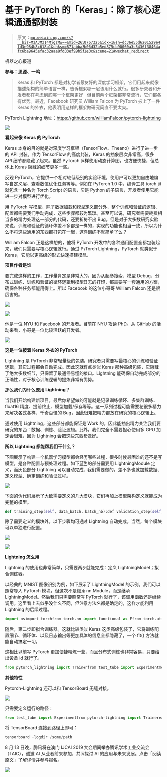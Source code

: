 # 基于 PyTorch 的「Keras」：除了核心逻辑通通都封装

> 原文：[`mp.weixin.qq.com/s?__biz=MzA3MzI4MjgzMw==&mid=2650767325&idx=1&sn=dc36e55d6201529e4fd3e984b8c618b1&chksm=871abba3b06d32b5ed875cb90060a3c5436f38464afc6ba9645efac32aaa8fd03ef99b5f1e0c&scene=21#wechat_redirect`](http://mp.weixin.qq.com/s?__biz=MzA3MzI4MjgzMw==&mid=2650767325&idx=1&sn=dc36e55d6201529e4fd3e984b8c618b1&chksm=871abba3b06d32b5ed875cb90060a3c5436f38464afc6ba9645efac32aaa8fd03ef99b5f1e0c&scene=21#wechat_redirect)

机器之心报道

**参与：思源、一鸣**

> Keras 和 PyTorch 都是对初学者最友好的深度学习框架，它们用起来就像描述架构的简单语言一样，告诉框架哪一层该用什么就行。很多研究者和开发者都在考虑到底哪一个框架更好，但目前两个框架都非常流行，它们都各有优势。最近，Facebook 研究员 William Falcon 为 PyTorch 披上了一件 Keras 的外衣，他表明用这样的框架做研究简直不要太爽。

PyTorch Lightning 地址：https://github.com/williamFalcon/pytorch-lightning

![](img/7307bf3e35b2119fa0b3f1a680ce7112.jpg)

**看起来像 Keras 的 PyTorch**

Keras 本身的目的就是对深度学习框架（TensorFlow、Theano）进行了进一步的 API 封装。作为 TensorFlow 的高度封装，Keras 的抽象层次非常高，很多 API 细节都隐藏了起来。虽然 PyTorch 同样使用动态计算图，也方便快捷，但总体上 Keras 隐藏的细节更多一些。

反观 PyTorch，它提供一个相对较低级别的实验环境，使用户可以更加自由地编写自定义层、查看数值优化任务等等。例如在 PyTorch 1.0 中，编译工具 torch.jit 就包含一种名为 Torch Script 的语言，它是 Python 的子语言，开发者使用它能进一步对模型进行优化。

用 PyTorch 写模型，除了数据加载和模型定义部分外，整个训练和验证的逻辑、配置都需要我们手动完成，这些步骤都较为繁琐。甚至可以说，研究者需要耗费相当多的精力处理这一部分的代码，还要祈祷不出 Bug。但是对于大多数研究实验来说，训练和验证的循环体差不多都是一样的，实现的功能也相当一致，所以为什么不将这些通用的东西都打包在一起，这样训练不就简单了么？

William Falcon 正是这样想的，他将 PyTorch 开发中的各种通用配置全都包装起来，我们只需要写核心逻辑就行。通过 PyTorch Lightning，PyTorch 就类似于 Keras，它能以更高级的形式快速搭建模型。

**项目作者是谁**

要完成这样的工作，工作量肯定是非常大的，因为从超参搜索、模型 Debug、分布式训练、训练和验证的循环逻辑到模型日志的打印，都需要写一套通用的方案，确保各种任务都能用得上。所以 Facebook 的这位小哥哥 William Falcon 还是很厉害的。

![](img/856b79351ea1582f8882acc5f062755b.jpg)

![](img/d02e48489deb5194e4a1320832ea2333.jpg)

他是一位 NYU 和 Facebook 的开发者。目前在 NYU 攻读 PhD。从 GitHub 的活动来看，小哥是一位比较活跃的开发者。

![](img/6c9987f79e1398394c87cc720bc88b37.jpg)

**这是一位披着 Keras 外衣的 PyTorch**

Lightning 是 PyTorch 非常轻量级的包装，研究者只需要写最核心的训练和验证逻辑，其它过程都会自动完成。因此这就有点类似 Keras 那种高级包装，它隐藏了绝大多数细节，只保留了最通俗易懂的接口。Lightning 能确保自动完成部分的正确性，对于核心训练逻辑的提炼非常有优势。

**那么我们为什么要用 Lightning？**

当我们开始构建新项目，最后你希望做的可能就是记录训练循环、多集群训练、float16 精度、提前终止、模型加载/保存等等。这一系列过程可能需要花很多精力来解决各式各样、千奇百怪的 Bug，因此很难把精力都放在研究的核心逻辑上。

通过使用 Lightning，这些部分都能保证是 Work 的，因此能抽出精力关注我们要研究的东西：数据、训练、验证逻辑。此外，我们完全不需要担心使用多 GPU 加速会很难，因为 Lightning 会把这些东西都做好。

**所以 Lightning 都能帮我们干什么？**

下图展示了构建一个机器学习模型都会经历哪些过程，很多时候最困难的还不是写模型，是各种配置与预处理过程。如下蓝色的部分需要用 LightningModule 定义，而灰色部分 Lightning 可以自动完成。我们需要做的，差不多也就加载数据、定义模型、确定训练和验证过程。

![](img/94b31bb6c6448154d908c779adf86d0f.jpg)

下面的伪代码展示了大致需要定义的几大模块，它们再加上模型架构定义就能成为完整的模型。

```py
def training_step(self, data_batch, batch_nb):def validation_step(self, data_batch, batch_nb):def validation_end(self, outputs):def tng_dataloader():def val_dataloader():def test_dataloader():
```

除了需要定义的模块外，以下步骤均可通过 Lightning 自动完成。当然，每个模块可以单独进行配置。

![](img/aec69d1d84e6b9be573e70fbdc4acff3.jpg)

![](img/c9355bd46d4fa71e93fe09e7000b4c3d.jpg)

**Lightning 怎么用**

Lightning 的使用也非常简单，只需要两步就能完成：定义 LightningModel；拟合训练器。

以经典的 MNIST 图像识别为例，如下展示了 LightningModel 的示例。我们可以照常导入 PyTorch 模块，但这次不是继承 nn.Module，而是继承 LightningModel。然后我们只需要照常写 PyTorch 就行了，该调用函数还是继续调用。这里看上去似乎没什么不同，但注意方法名都是确定的，这样才能利用 Lightning 的后续过程。

```py
import osimport torchfrom torch.nn import functional as Ffrom torch.utils.data import DataLoaderfrom torchvision.datasets import MNISTimport torchvision.transforms as transformsimport pytorch_lightning as ptlclass CoolModel(ptl.LightningModule): def __init__(self): super(CoolModel, self).__init__()    # not the best model...    self.l1 = torch.nn.Linear(28 * 28, 10)  def forward(self, x):    return torch.relu(self.l1(x.view(x.size(0), -1)))  def my_loss(self, y_hat, y):    return F.cross_entropy(y_hat, y)  def training_step(self, batch, batch_nb):    x, y = batch    y_hat = self.forward(x)    return {'loss': self.my_loss(y_hat, y)}  def validation_step(self, batch, batch_nb):    x, y = batch    y_hat = self.forward(x)    return {'val_loss': self.my_loss(y_hat, y)}  def validation_end(self, outputs):    avg_loss = torch.stack([x['val_loss'] for x in outputs]).mean()    return {'avg_val_loss': avg_loss}  def configure_optimizers(self):    return [torch.optim.Adam(self.parameters(), lr=0.02)] def tng_dataloader(self): return DataLoader(MNIST(os.getcwd(), train=True, download=True, transform=transforms.ToTensor()), batch_size=32) def val_dataloader(self): return DataLoader(MNIST(os.getcwd(), train=True, download=True, transform=transforms.ToTensor()), batch_size=32) def test_dataloader(self): return DataLoader(MNIST(os.getcwd(), train=True, download=True, transform=transforms.ToTensor()), batch_size=32)
```

随后，第二步即拟合训练器。这就比较类似 Keras 这类高级包装了，它将训练配置细节、循环体、以及日志输出等更加具体的信息全都隐藏了，一个 fit() 方法就能自动搞定一切。

这相比以前写 PyTorch 更加便捷精炼一些，而且分布式训练也非常容易，只要给出设备 id 就行了。

```py
from pytorch_lightning import Trainerfrom test_tube import Experimentmodel = CoolModel()exp = Experiment(save_dir=os.getcwd())trainer = Trainer(experiment=exp, max_nb_epochs=1, train_percent_check=0.1)trainer.fit(model)print('and going to http://127.0.0.1:6006 on your browser')
```

**其他特性**

Pytorch-Lightning 还可以和 TensorBoard 无缝对接。

![](img/15a7e5404199efeb46cd30d05e666750.jpg)

只需要定义运行的路径：

```py
from test_tube import Experimentfrom pytorch-lightning import Trainerexp = Experiment(save_dir = 『/some/path』)trainer = Trainer(experiment = exp)
```

将 TensorBoard 连接到路径上即可：

```py
tensorboard -logdir /some/path
```

8 月 13 日晚，腾讯将在澳门 IJCAI 2019 大会期间举办腾讯学术工业交流会（TAIC），诚邀 AI 从业者前来参加，共同探讨 AI 的应用与未来发展。点击「阅读原文」了解详情并参与报名。

![](img/3d68c2c434bbfdc00c459fdf1210bac2.jpg)